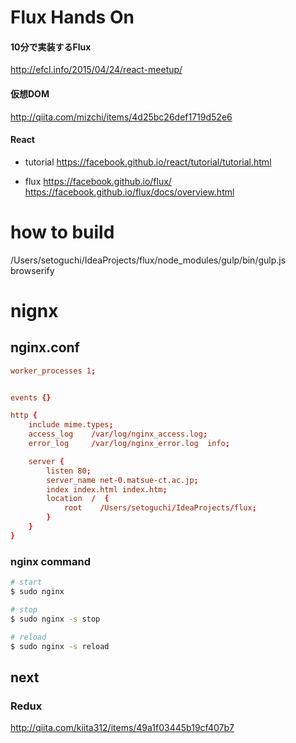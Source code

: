 # Flux Hands On

#### 10分で実装するFlux
http://efcl.info/2015/04/24/react-meetup/

#### 仮想DOM
http://qiita.com/mizchi/items/4d25bc26def1719d52e6

#### React
- tutorial
https://facebook.github.io/react/tutorial/tutorial.html

- flux
https://facebook.github.io/flux/
https://facebook.github.io/flux/docs/overview.html

# how to build
/Users/setoguchi/IdeaProjects/flux/node_modules/gulp/bin/gulp.js browserify

# nignx 
## nginx.conf
```conf
worker_processes 1;


events {}

http {
    include mime.types;
    access_log    /var/log/nginx_access.log;
    error_log     /var/log/nginx_error.log  info;

    server {
        listen 80;
        server_name net-0.matsue-ct.ac.jp;
        index index.html index.htm;
        location  /  {
            root    /Users/setoguchi/IdeaProjects/flux;
        }
    }
}
```

### nginx command
```sh
# start
$ sudo nginx

# stop
$ sudo nginx -s stop

# reload
$ sudo nginx -s reload
```

## next
### Redux
http://qiita.com/kiita312/items/49a1f03445b19cf407b7
